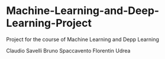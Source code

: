 # Machine-Learning-and-Deep-Learning-Project
Project for the course of Machine Learning and Depp Learning

Claudio Savelli 
Bruno Spaccavento 
Florentin Udrea
